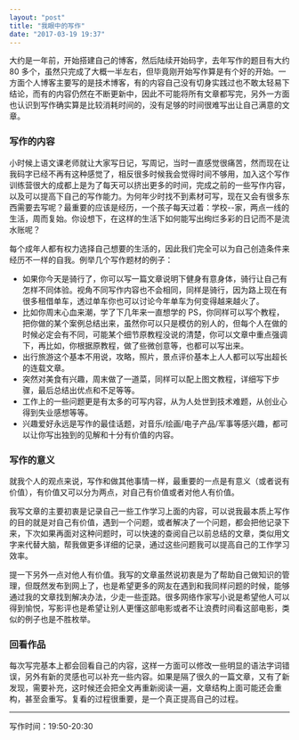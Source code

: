 ```yaml
---
layout: "post"
title: "我眼中的写作"
date: "2017-03-19 19:37"
---
```


大约是一年前，开始搭建自己的博客，然后陆续开始码字，去年写作的题目有大约 80 多个，虽然只完成了大概一半左右，但毕竟刚开始写作算是有个好的开始。一方面个人博客主要写的是技术博客，有的内容自己没有切身实践过也不敢太轻易下结论，而有的内容仍然在不断更新中，因此不可能将所有文章都写完，另外一方面也认识到写作确实算是比较消耗时间的，没有足够的时间很难写出让自己满意的文章。

### 写作的内容

小时候上语文课老师就让大家写日记，写周记，当时一直感觉很痛苦，然而现在让我码字已经不再有这种感觉了，相反很多时候我会觉得时间不够用，加入这个写作训练营很大的成都上是为了每天可以挤出更多的时间，完成之前的一些写作内容，以及可以提高下自己的写作能力。为何年少时找不到素材可写，现在又会有很多东西需要去写呢？最重要的应该是经历，一个孩子每天过着：学校--家，两点一线的生活，周而复始。你设想下，在这样的生活下如何能写出绚烂多彩的日记而不是流水账呢？

每个成年人都有权力选择自己想要的生活的，因此我们完全可以为自己创造条件来经历不一样的自我。例举几个写作题材的例子：

- 如果你今天是骑行了，你可以写一篇文章说明下健身有意身体，骑行让自己有怎样不同体验。视角不同写作内容也不会相同，同样是骑行，因为路上现在有很多租借单车，透过单车你也可以讨论今年单车为何变得越来越火了。
- 比如你周末心血来潮，学了下几年来一直想学的 PS，你同样可以写个教程，把你做的某个案例总结出来，虽然你可以只是模仿的别人的，但每个人在做的时候必定会有不同，可能某个细节原教程没说的清楚，你可以文章中重点强调下，再比如，你根据原教程，做了些微创意等，也都可以写出来。
- 出行旅游这个基本不用说，攻略，照片，景点评价基本上人人都可以写出超长的连载文章。
- 突然对美食有兴趣，周末做了一道菜，同样可以配上图文教程，详细写下步骤，最后总结出优点和不足等等。
- 工作上的一些问题更是有太多的可写内容，从为人处世到技术难题，从创业心得到失业感想等等。
- 兴趣爱好永远是写作的最佳话题，对音乐/绘画/电子产品/军事等感兴趣，都可以让你写出独到的见解和十分有价值的内容。

### 写作的意义

就我个人的观点来说，写作和做其他事情一样，最重要的一点是有意义（或者说有价值），有价值又可以分为两点，对自己有价值或者对他人有价值。

我写文章的主要初衷是记录自己一些工作学习上面的内容，可以说我最本质上写作的目的就是对自己有价值，遇到一个问题，或者解决了一个问题，都会把他记录下来，下次如果再面对这种问题时，可以快速的查阅自己以前总结的文章，类似用文字来代替大脑，帮我做更多详细的记录，通过这些问题我可以提高自己的工作学习效率。

提一下另外一点对他人有价值。我写的文章虽然说初衷是为了帮助自己做知识的管理，但既然发布到网上了，也是希望更多的网友在遇到和我同样问题的时候，能够通过我的文章找到解决办法，少走一些歪路。很多网络作家写小说是希望他人可以得到愉悦，写影评也是希望让别人更懂这部电影或者不让浪费时间看这部电影，类似的例子也是不胜枚举。

### 回看作品

每次写完基本上都会回看自己的内容，这样一方面可以修改一些明显的语法字词错误，另外有新的灵感也可以补充一些内容。如果是隔了很久的一篇文章，又有了新发现，需要补充，这时候还会把全文再重新阅读一遍，文章结构上面可能还会重构，甚至会重写。复看的过程很重要，是一个真正提高自己的过程。


***

写作时间：19:50-20:30
